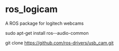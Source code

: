 # ros_logicam
A ROS package for logitech webcams

sudo apt-get install ros-<distro>-audio-common

git clone https://github.com/ros-drivers/usb_cam.git